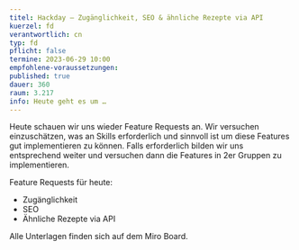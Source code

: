 ```yaml
---
titel: Hackday – Zugänglichkeit, SEO & ähnliche Rezepte via API
kuerzel: fd
verantwortlich: cn
typ: fd
pflicht: false
termine: 2023-06-29 10:00
empfohlene-voraussetzungen: 
published: true
dauer: 360
raum: 3.217
info: Heute geht es um …
---
```


Heute schauen wir uns wieder Feature Requests an. Wir versuchen einzuschätzen, was an Skills erforderlich und sinnvoll ist um diese Features gut implementieren zu können. Falls erforderlich bilden wir uns entsprechend weiter und versuchen dann die Features in 2er Gruppen zu implementieren.

Feature Requests für heute: 
- Zugänglichkeit
- SEO
- Ähnliche Rezepte via API

Alle Unterlagen finden sich auf dem Miro Board.